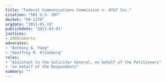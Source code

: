 ```yaml
---
title: "Federal Communications Commission v. AT&T Inc."
citation: "562 U.S. 397"
docket: "09-1279"
argdate: "2011-01-19"
publishdate: "2011-03-01"
justices:
- 2005roberts
advocates:
- "Anthony A. Yang"
- "Geoffrey M. Klineberg"
roles:
- "Assistant to the Solicitor General, on behalf of the Petitioners"
- "on behalf of the Respondents"
summary: ""
---
```


